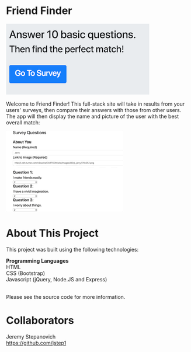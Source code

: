 # Friend Finder

<img src = "images/home.png">

Welcome to Friend Finder! This full-stack site will take in results from your users' surveys, then compare their answers with those from other users. The app will then display the name and picture of the user with the best overall match:

![survey](images/survey.gif)

# About This Project
This project was built using the following technologies:

<b>Programming Languages</b><br>
HTML<br>
CSS (Bootstrap)<br>
Javascript (jQuery, Node.JS and Express)<br>
<br>

Please see the source code for more information.

# Collaborators
Jeremy Stepanovich<br>
https://github.com/jstep1<br>
<br>
